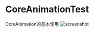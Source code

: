# CoreAnimationTest
CoreAnimation的基本使用
![screenshot](http://image.baidu.com/i?ct=503316480&z=0&tn=baiduimagedetail&ipn=d&word=图片&pn=2&spn=0&di=95499108100&pi=&rn=1&ie=utf-8&oe=utf-8&cl=2&lm=-1&cs=3176667768%2C1161431363&os=2511423193%2C4222686473&adpicid=0&ln=21&fr=ala&sme=0&cg=&bdtype=0&objurl=http%3A%2F%2Fpica.nipic.com%2F2007-11-09%2F2007119124513598_2.jpg&fromurl=ippr_z2C%24qAzdH3FAzdH3Fooo_z%26e3Bgtrtv_z%26e3Bv54AzdH3Ffi5oAzdH3FnAzdH3F0nAzdH3Fwln101amm00k9jvd_z%26e3Bip4s)
